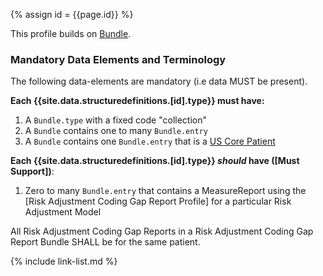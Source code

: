 
{% assign id = {{page.id}} %}

This profile builds on [Bundle](https://www.hl7.org/fhir/bundle.html).

### Mandatory Data Elements and Terminology

The following data-elements are mandatory (i.e data MUST be present).

**Each {{site.data.structuredefinitions.[id].type}} must have:**

1. A `Bundle.type` with a fixed code "collection"
1. A `Bundle` contains one to many `Bundle.entry`
1. A `Bundle` contains one `Bundle.entry` that is a [US Core Patient](http://hl7.org/fhir/us/core/StructureDefinition-us-core-patient.html)

**Each {{site.data.structuredefinitions.[id].type}} *should* have ([Must Support])**:
1. Zero to many `Bundle.entry` that contains a MeasureReport using the [Risk Adjustment Coding Gap Report Profile] for a particular Risk Adjustment Model

All Risk Adjustment Coding Gap Reports in a Risk Adjustment Coding Gap Report Bundle SHALL be for the same patient.

<!--
### Mandatory Data Elements and Terminology

The following data-elements are mandatory (i.e data MUST be present). -->

<!-- **Each {{site.data.structuredefinitions.[id].type}} must have:** -->

<!--1. -->

<!--

Each {{site.data.structuredefinitions.[id].type}} *should* have ([Must Support](guidance.html#must-support)):

1. The beneficiary

-->

<!-- ### Examples-->


{% include link-list.md %}
